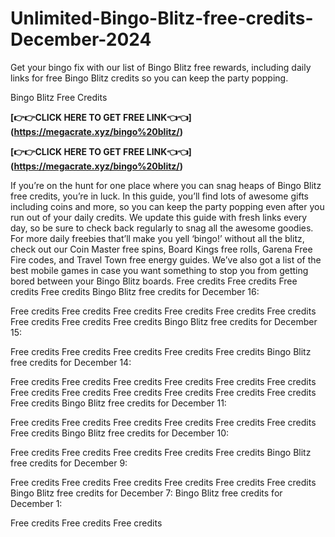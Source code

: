 # Unlimited-Bingo-Blitz-free-credits-December-2024
Get your bingo fix with our list of Bingo Blitz free rewards, including daily links for free Bingo Blitz credits so you can keep the party popping.

Bingo Blitz Free Credits

**[👉👉CLICK HERE TO GET FREE LINK👈👈]  (https://megacrate.xyz/bingo%20blitz/)**

**[👉👉CLICK HERE TO GET FREE LINK👈👈]  (https://megacrate.xyz/bingo%20blitz/)**

If you’re on the hunt for one place where you can snag heaps of Bingo Blitz free credits, you’re in luck. In this guide, you’ll find lots of awesome gifts including coins and more, so you can keep the party popping even after you run out of your daily credits. We update this guide with fresh links every day, so be sure to check back regularly to snag all the awesome goodies.
For more daily freebies that’ll make you yell ‘bingo!’ without all the blitz, check out our Coin Master free spins, Board Kings free rolls, Garena Free Fire codes, and Travel Town free energy guides. We’ve also got a list of the best mobile games in case you want something to stop you from getting bored between your Bingo Blitz boards.
Free credits
Free credits
Free credits
Free credits
Bingo Blitz free credits for December 16:

Free credits
Free credits
Free credits
Free credits
Free credits
Free credits
Free credits
Free credits
Free credits
Bingo Blitz free credits for December 15:

Free credits
Free credits
Free credits
Free credits
Free credits
Bingo Blitz free credits for December 14:

Free credits
Free credits
Free credits
Free credits
Free credits
Free credits
Free credits
Free credits
Free credits
Free credits
Free credits
Free credits
Free credits
Bingo Blitz free credits for December 11:

Free credits
Free credits
Free credits
Free credits
Free credits
Free credits
Free credits
Bingo Blitz free credits for December 10:

Free credits
Free credits
Free credits
Free credits
Free credits
Bingo Blitz free credits for December 9:

Free credits
Free credits
Free credits
Free credits
Free credits
Free credits
Bingo Blitz free credits for December 7:
Bingo Blitz free credits for December 1:

Free credits
Free credits
Free credits
